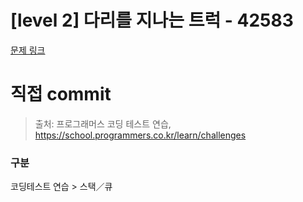 # [level 2] 다리를 지나는 트럭 - 42583

[문제 링크](https://school.programmers.co.kr/learn/courses/30/lessons/42583)

# 직접 commit

> 출처: 프로그래머스 코딩 테스트 연습, https://school.programmers.co.kr/learn/challenges

### 구분

코딩테스트 연습 > 스택／큐
